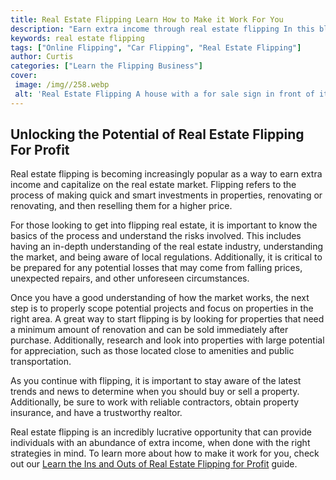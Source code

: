 ```yaml
---
title: Real Estate Flipping Learn How to Make it Work For You
description: "Earn extra income through real estate flipping In this blog post youll learn how to make proper investments spot the best deals and develop a profitable flipping strategy Stop dreaming and start making money today"
keywords: real estate flipping
tags: ["Online Flipping", "Car Flipping", "Real Estate Flipping"]
author: Curtis
categories: ["Learn the Flipping Business"]
cover: 
 image: /img//258.webp
 alt: 'Real Estate Flipping A house with a for sale sign in front of it'
---
```

## Unlocking the Potential of Real Estate Flipping For Profit

Real estate flipping is becoming increasingly popular as a way to earn extra income and capitalize on the real estate market. Flipping refers to the process of making quick and smart investments in properties, renovating or renovating, and then reselling them for a higher price. 

For those looking to get into flipping real estate, it is important to know the basics of the process and understand the risks involved. This includes having an in-depth understanding of the real estate industry, understanding the market, and being aware of local regulations. Additionally, it is critical to be prepared for any potential losses that may come from falling prices, unexpected repairs, and other unforeseen circumstances.

Once you have a good understanding of how the market works, the next step is to properly scope potential projects and focus on properties in the right area. A great way to start flipping is by looking for properties that need a minimum amount of renovation and can be sold immediately after purchase. Additionally, research and look into properties with large potential for appreciation, such as those located close to amenities and public transportation.

As you continue with flipping, it is important to stay aware of the latest trends and news to determine when you should buy or sell a property. Additionally, be sure to work with reliable contractors, obtain property insurance, and have a trustworthy realtor. 

Real estate flipping is an incredibly lucrative opportunity that can provide individuals with an abundance of extra income, when done with the right strategies in mind. To learn more about how to make it work for you, check out our [Learn the Ins and Outs of Real Estate Flipping for Profit](/real-estate-flipping) guide.

